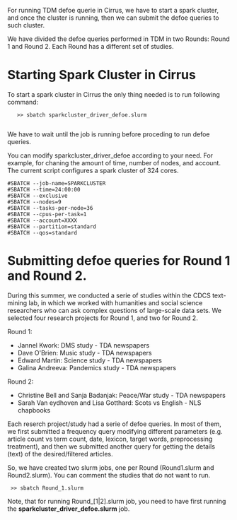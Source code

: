 
For running TDM defoe querie in Cirrus, we have to start a spark cluster, and once the cluster is running, then we can submit the defoe queries to such cluster. 

We have divided the defoe queries performed in TDM in two Rounds: Round 1 and Round 2. Each Round has a different set of studies. 

# Starting Spark Cluster in Cirrus

To start a spark cluster in Cirrus the only thing needed is to run following command:

```
   >> sbatch sparkcluster_driver_defoe.slurm 
   
```

We have to wait until the job is running before proceding to run defoe queries.  

You can modify sparkcluster_driver_defoe according to your need. For example, for chaning the amount of time, number of nodes, and account. The current script configures a spark cluster of 324 cores. 

```
#SBATCH --job-name=SPARKCLUSTER
#SBATCH --time=24:00:00
#SBATCH --exclusive
#SBATCH --nodes=9
#SBATCH --tasks-per-node=36
#SBATCH --cpus-per-task=1
#SBATCH --account=XXXX
#SBATCH --partition=standard
#SBATCH --qos=standard

```

# Submitting defoe queries for Round 1 and Round 2.

During this summer, we conducted a serie of studies within the CDCS text-mining lab, in which we worked with humanities and social science researchers who can ask complex questions of large-scale data sets. We selected four research projects for Round 1, and two for Round 2. 

Round 1:
   - Jannel Kwork: DMS study - TDA newspapers
   - Dave O'Brien: Music study - TDA newspapers
   - Edward Martin: Science study - TDA newspapers
   - Galina Andreeva: Pandemics study - TDA newspapers
   
 Round 2:
   - Christine Bell and Sanja Badanjak: Peace/War study - TDA newspapers
   - Sarah Van eydhoven and Lisa Gotthard: Scots vs English - NLS chapbooks
   
Each reserch project/study had a serie of defoe queries. In most of them, we first submitted a frequency query modifying different parameters (e.g. article count vs term count, date, lexicon, target words, preprocessing treatment), and then we submitted another query for getting the details (text) of the desired/filtered articles. 

So, we have created two slurm jobs, one per Round (Round1.slurm and Round2.slurm). You can comment the studies that do not want to run.

  ```
   >> sbatch Round_1.slurm
   ```
Note, that for running Round_[1|2].slurm job, you need to have first running the **sparkcluster_driver_defoe.slurm** job.   


